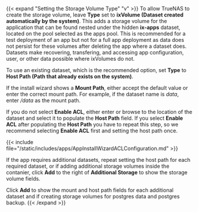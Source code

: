 &NewLine;

{{< expand "Setting the Storage Volume Type" "v" >}}
To allow TrueNAS to create the storage volume, leave **Type** set to **ixVolume (Dataset created automatically by the system)**.
This adds a storage volume for the application that can be found nested under the hidden **ix-apps** dataset, located on the pool selected as the apps pool.
This is recommended for a test deployment of an app but not for a full app deployment as data does not persist for these volumes after deleting the app where a dataset does.
Datasets make recovering, transfering, and accessing app configuration, user, or other data possible where ixVolumes do not. 

To use an existing dataset, which is the recommended option, set **Type** to **Host Path (Path that already exists on the system)**.

If the install wizard shows a **Mount Path**, either accept the default value or enter the correct mount path. For example, if the dataset name is *data*, enter */data* as the mount path. 

If you do not select **Enable ACL**, either enter or browse to the location of the dataset and select it to populate the **Host Path** field.
If you select **Enable ACL** after populating the **Host Path** you have to repeat this step, so we recommend selecting **Enable ACL** first and setting the host path once.

{{< include file="/static/includes/apps/AppInstallWizardACLConfiguration.md" >}}

If the app requires additional datasets, repeat setting the host path for each required dataset, or if adding additional storage volumes inside the contanier, click **Add** to the right of **Additional Storage** to show the storage volume fields.

Click **Add** to show the mount and host path fields for each additional dataset and if creating storage volumes for postgres data and postgres backup.
{{< /expand >}}